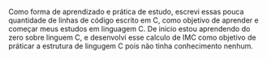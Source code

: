 Como forma de aprendizado e prática de estudo, escrevi essas pouca quantidade de linhas de código escrito em C, como objetivo de aprender e começar meus estudos em linguagem C.
De inicio estou aprendendo do zero sobre linguem C, e desenvolvi esse calculo de IMC como objetivo de práticar a estrutura de lingugem C pois não tinha conhecimento nenhum.
